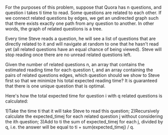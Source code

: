 For the purposes of this problem, suppose that Quora has n questions, and question i takes ti time to read. 
Some questions are related to each other. If we connect related questions by edges, we get an undirected graph such that there exists exactly one path from any question to another. In other words, the graph of related questions is a tree.

Every time Steve reads a question, he will see a list of questions that are directly related to it and will navigate at random to one that he hasn't read yet (all related questions have an equal chance of being viewed). Steve will stop reading once there are no unread related questions left.

Given the number of related questions n, an array that contains the estimated reading time for each question t, and an array containing the pairs of related questions edges, which question should we show to Steve first so that we minimize his total expected reading time? It is guaranteed that there is one unique question that is optimal.

Here's how the total expected time for question i with q related questions is calculated:

1)Take the time ti that it will take Steve to read this question;
2)Recursively calculate the expected_timej for each related question j without considering the ith question;
3)Add to ti the sum of expected_timej for each j, divided by q, i.e. the answer will be equal to ti + sum(expected_timej) / q.
